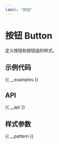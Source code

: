 ```yaml
---
label: "按钮"
---
```


# 按钮 Button

定义按钮和按钮组的样式。

## 示例代码

{{ __examples }}

## API

{{ __api }}

## 样式参数

{{ __pattern }}
